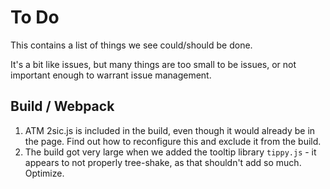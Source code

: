 # To Do

This contains a list of things we see could/should be done.

It's a bit like issues, but many things are too small to be issues, or not important enough to warrant issue management. 



## Build / Webpack

1. ATM 2sic.js is included in the build, even though it would already be in the page. Find out how to reconfigure this and exclude it from the build.
1. The build got very large when we added the tooltip library `tippy.js` - it appears to not properly tree-shake, as that shouldn't add so much. Optimize.